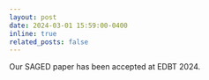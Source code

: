 ```yaml
---
layout: post
date: 2024-03-01 15:59:00-0400
inline: true
related_posts: false
---
```


Our SAGED paper has been accepted at EDBT 2024.
